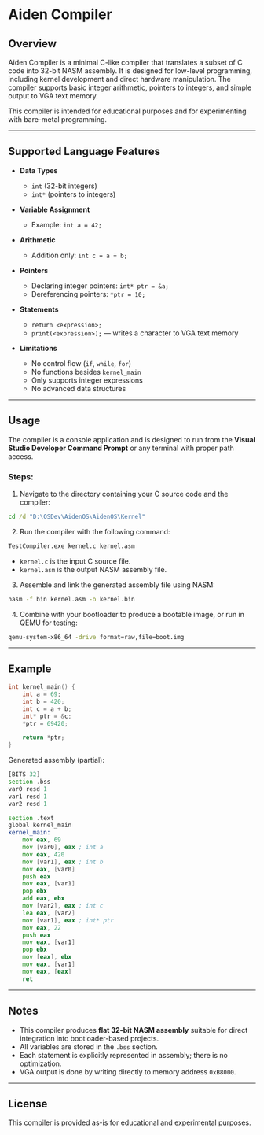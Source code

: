 # Aiden Compiler

## Overview

Aiden Compiler is a minimal C-like compiler that translates a subset of C code into 32-bit NASM assembly. It is designed for low-level programming, including kernel development and direct hardware manipulation. The compiler supports basic integer arithmetic, pointers to integers, and simple output to VGA text memory.

This compiler is intended for educational purposes and for experimenting with bare-metal programming.

---

## Supported Language Features

* **Data Types**

  * `int` (32-bit integers)
  * `int*` (pointers to integers)

* **Variable Assignment**

  * Example: `int a = 42;`

* **Arithmetic**

  * Addition only: `int c = a + b;`

* **Pointers**

  * Declaring integer pointers: `int* ptr = &a;`
  * Dereferencing pointers: `*ptr = 10;`

* **Statements**

  * `return <expression>;`
  * `print(<expression>);` — writes a character to VGA text memory

* **Limitations**

  * No control flow (`if`, `while`, `for`)
  * No functions besides `kernel_main`
  * Only supports integer expressions
  * No advanced data structures

---

## Usage

The compiler is a console application and is designed to run from the **Visual Studio Developer Command Prompt** or any terminal with proper path access.

### Steps:

1. Navigate to the directory containing your C source code and the compiler:

```cmd
cd /d "D:\OSDev\AidenOS\AidenOS\Kernel"
```

2. Run the compiler with the following command:

```cmd
TestCompiler.exe kernel.c kernel.asm
```

* `kernel.c` is the input C source file.
* `kernel.asm` is the output NASM assembly file.

3. Assemble and link the generated assembly file using NASM:

```cmd
nasm -f bin kernel.asm -o kernel.bin
```

4. Combine with your bootloader to produce a bootable image, or run in QEMU for testing:

```cmd
qemu-system-x86_64 -drive format=raw,file=boot.img
```

---

## Example

```c
int kernel_main() {
    int a = 69;
    int b = 420;
    int c = a + b;
    int* ptr = &c;
    *ptr = 69420;

    return *ptr;
}
```

Generated assembly (partial):

```asm
[BITS 32]
section .bss
var0 resd 1
var1 resd 1
var2 resd 1

section .text
global kernel_main
kernel_main:
    mov eax, 69
    mov [var0], eax ; int a
    mov eax, 420
    mov [var1], eax ; int b
    mov eax, [var0]
    push eax
    mov eax, [var1]
    pop ebx
    add eax, ebx
    mov [var2], eax ; int c
    lea eax, [var2]
    mov [var1], eax ; int* ptr
    mov eax, 22
    push eax
    mov eax, [var1]
    pop ebx
    mov [eax], ebx
    mov eax, [var1]
    mov eax, [eax]
    ret
```

---

## Notes

* This compiler produces **flat 32-bit NASM assembly** suitable for direct integration into bootloader-based projects.
* All variables are stored in the `.bss` section.
* Each statement is explicitly represented in assembly; there is no optimization.
* VGA output is done by writing directly to memory address `0xB8000`.

---

## License

This compiler is provided as-is for educational and experimental purposes.

